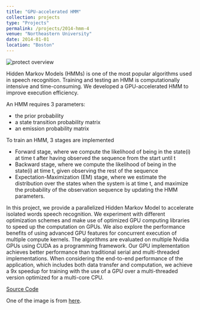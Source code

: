 ```yaml
---
title: "GPU-accelerated HMM"
collection: projects 
type: "Projects"
permalink: /projects/2014-hmm-4
venue: "Northeastern University"
date: 2014-01-01
location: "Boston"
---
```


![protect overview](https://leimingyu.github.io/images/projects/gpu-hmm.png)

Hidden Markov Models (HMMs) is one of the most popular algorithms used in speech recognition. Training and testing an HMM is computationally intensive and time-consuming. We developed a GPU-accelerated HMM to improve execution efficiency.

An HMM requires 3 parameters: 
* the prior probability
* a state transition probability matrix
* an emission probability matrix
 
To train an HMM, 3 stages are implemented
* Forward stage, where we compute the likelihood of being in the state(i) at time t  after having observed the sequence from the start until t
* Backward stage, where we compute the likelihood of being in the state(i) at time t, given observing the rest of the sequence
* Expectation-Maximization (EM) stage, where we estimate the distribution over the states when the system is at time t, and maximize the probability of the observation sequence by updating the HMM parameters.

In this project, we provide a parallelized Hidden Markov Model to accelerate isolated words speech recognition. We experiment with different optimization schemes and make use of optimized GPU computing libraries to speed up the computation on GPUs. We also explore the performance benefits of using advanced GPU features for concurrent execution of multiple compute kernels. The algorithms are evaluated on multiple Nvidia GPUs using CUDA as a programming framework. Our GPU implementation achieves better performance than traditional serial and multi-threaded implementations. When considering the end-to-end performance of the application, which includes both data transfer and computation, we achieve a 9x speedup for training with the use of a GPU over a multi-threaded version optimized for a multi-core CPU.

[Source Code](https://github.com/leimingyu/HMM_cuda)

One of the image is from [here](https://www.kisspng.com/png-speech-recognition-deep-learning-human-voice-convo-3713067/download-png.html).

